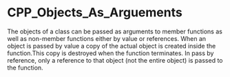 # CPP_Objects_As_Arguements
The objects of a class can be passed as arguments to member functions as well as non-member functions either by value or references.
When an object is passed by value a copy of the actual object is created inside the function.This copy is destroyed when the function terminates.
In pass by reference, only a reference to that object (not the entire object) is passed to the function. 
